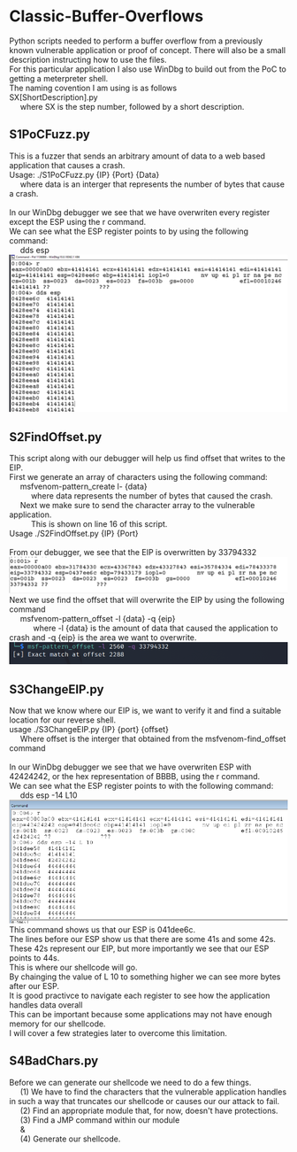 # Classic-Buffer-Overflows<br/>

Python scripts needed to perform a buffer overflow from a previously known vulnerable application or proof of concept. There will also be a small description instructing how to use the files.<br/>
For this particular application I also use WinDbg to build out from the PoC to getting a meterpreter shell. <br/>
The naming covention I am using is as follows<br/>
SX[ShortDescription].py<br/>
&nbsp;&nbsp;&nbsp;&nbsp;&nbsp;where SX is the step number, followed by a short description.

## S1PoCFuzz.py
This is a fuzzer that sends an arbitrary amount of data to a web based application that causes a crash.<br/>
Usage: ./S1PoCFuzz.py {IP} {Port} {Data} <br/>
&nbsp;&nbsp;&nbsp;&nbsp;&nbsp;where data is an interger that represents the number of bytes that cause a crash.<br/>
<br/>
In our WinDbg debugger we see that we have overwriten every register except the ESP using the r command. <br/>
We can see what the ESP register points to by using the following command:<br/>
&nbsp;&nbsp;&nbsp;&nbsp;&nbsp;dds esp<br/>
![alt tag](https://github.com/ZeusBanda/Classic-Buffer-Overflows/blob/main/WinDbg-Images/S1Fuzz.png)

## S2FindOffset.py
This script along with our debugger will help us find offset that writes to the EIP.<br/>
First we generate an array of characters using the following command:<br/>
&nbsp;&nbsp;&nbsp;&nbsp;&nbsp;msfvenom-pattern_create l- {data}<br/>
&nbsp;&nbsp;&nbsp;&nbsp;&nbsp;&nbsp;&nbsp;&nbsp;&nbsp;&nbsp;where data represents the number of bytes that caused the crash.<br/>
&nbsp;&nbsp;&nbsp;&nbsp;&nbsp;Next we make sure to send the character array to the vulnerable application.<br/>
&nbsp;&nbsp;&nbsp;&nbsp;&nbsp;&nbsp;&nbsp;&nbsp;&nbsp;&nbsp;This is shown on line 16 of this script.<br/>
Usage ./S2FindOffset.py {IP} {Port}<br/>
<br/>
From our debugger, we see that the EIP is overwritten by 33794332
![alt tag](https://github.com/ZeusBanda/Classic-Buffer-Overflows/blob/main/WinDbg-Images/S2EIP.png)
Next we use find the offset that will overwrite the EIP by using the following command<br/>
&nbsp;&nbsp;&nbsp;&nbsp;&nbsp;msfvenom-pattern_offset -l {data} -q {eip}<br/>
&nbsp;&nbsp;&nbsp;&nbsp;&nbsp;&nbsp;&nbsp;&nbsp;&nbsp;&nbsp; where -l {data} is the amount of data that caused the application to crash and -q {eip} is the area we want to overwrite.
![alt tag](https://github.com/ZeusBanda/Classic-Buffer-Overflows/blob/main/WinDbg-Images/S2Offset.png)
## S3ChangeEIP.py
Now that we know where our EIP is, we want to verify it and find a suitable location for our reverse shell.<br/>
usage ./S3ChangeEIP.py {IP} {port} {offset}<br/>
&nbsp;&nbsp;&nbsp;&nbsp;&nbsp;Where offset is the interger that obtained from the msfvenom-find_offset command<br/>
<br/>
In our WinDbg debugger we see that we have overwriten ESP with 42424242, or the hex representation of BBBB, using the r command. <br/>
We can see what the ESP register points to with the following command:<br/>
&nbsp;&nbsp;&nbsp;&nbsp;&nbsp;dds esp -14 L10<br/>
![alt tag](https://github.com/ZeusBanda/Classic-Buffer-Overflows/blob/main/WinDbg-Images/S3EIPOverwrite.png)
This command shows us that our ESP is 041dee6c.<br/>
The lines before our ESP show us that there are some 41s and some 42s.<br/>
These 42s represent our EIP, but more importantly we see that our ESP points to 44s.<br/>
This is where our shellcode will go.<br/>
By chainging the value of L 10 to something higher we can see more bytes after our ESP. <br/>
It is good practivce to navigate each register to see how the application handles data overall <br/>
This can be important because some applications may not have enough memory for our shellcode.<br/>
I will cover a few strategies later to overcome this limitation.<br/>
## S4BadChars.py
Before we can generate our shellcode we need to do a few things.<br/>
&nbsp;&nbsp;&nbsp;&nbsp;&nbsp;(1) We have to find the characters that the vulnerable application handles in such a way that truncates our shellcode or causes our our attack to fail.<br/>
&nbsp;&nbsp;&nbsp;&nbsp;&nbsp;(2) Find an appropriate module that, for now, doesn't have protections.<br/>
&nbsp;&nbsp;&nbsp;&nbsp;&nbsp;(3) Find a JMP command within our module<br/>
&nbsp;&nbsp;&nbsp;&nbsp;&nbsp;&<br/>
&nbsp;&nbsp;&nbsp;&nbsp;&nbsp;(4) Generate our shellcode.<br/>
